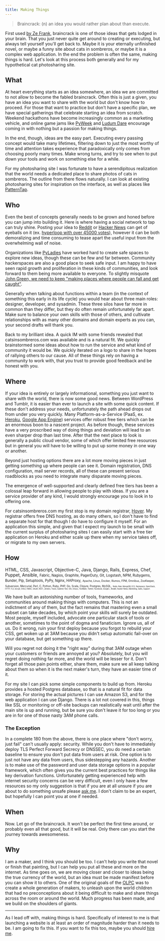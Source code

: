 ```yaml
---
title: Making Things
---
```


<blockquote>Braincrack: (n) an idea you would rather plan about than execute.</blockquote>

First used [by Ze Frank](https://www.youtube.com/watch?v=0sHCQWjTrJ8), braincrack
is one of those ideas that gets lodged in your brain. That you just never quite
get around to creating or executing, but always tell yourself you'll get back to.
Maybe it is your eternally unfinished novel, or maybe a funny site about cats in
sombreros, or maybe it is a complex web application. In the end the problem is often the same,
making things is hard. Let's look at this process both generally and for my
hypothetical cat photosharing site.

## What

At heart everything starts as an idea somewhere, an idea we are committed to not
allow to become the fabled braincrack. Often this is just a given, you have an
idea you want to share with the world but don't know how to proceed. For those that
want to practice but don't have a specific plan, we have
special gatherings that celebrate starting an idea from scratch. Weekend hackathons
have become increasingly common as a marketing vehicle, and online game jams like
[PyWeek](http://pyweek.org/) and [Ludum Dare](http://www.ludumdare.com/) encourage
coming in with nothing but a passion for making things.

In the end, though, ideas are the easy part. Executing every passing concept
would take many lifetimes, filtering down to just the most worthy of time and
attention takes experience that paradoxically only comes from choosing poorly
many times. Make wrong turns, and try to see when to put down your tools and work on
something else for a while.

For my photosharing site I was fortunate to have a serendipitous realization
that the world needs a dedicated place to share photos of cats in sombreros. The
outline from there flows naturally. I can look at existing photosharing sites for
inspiration on the interface, as well as places like [PatternTap](http://patterntap.com/?terms=photo).

## Who

Even the best of concepts generally needs to be grown and honed before you can
jump into building it. Here is where having a social network to tap can truly shine.
Posting your idea to [Reddit](http://reddit.com/) or [Hacker News](http://news.ycombinator.com/)
can get of eyeballs on it (ex. [hyperloop with over 45000 votes](http://www.reddit.com/r/technology/comments/1k8bhi/elon_musk_has_unveiled_new_details_about_the/)),
however it can be both demoralizing and time consuming to tease apart the useful
input from the overwhelming wall of noise.

Organizations like [PyLadies](http://www.pyladies.com/)
have worked hard to create safe spaces to explore new ideas, though these can
be few and far between. Community hackerspaces are also a good place to seek
safe input. I am happy to have seen rapid growth and proliferation in these kinds
of communities, and look forward to them being more available to everyone. To
slightly misquote [John Green, we need to keep "making places where people can fall and get caught"](http://nerdfighteria.info/video/54/STZdi7aTuOU).

Generally when talking about functions within a team (in the context of something
this early in its life cycle) you would hear about three main roles: designer,
developer, and sysadmin. These three silos have far more in common than they
differ, but they do often remain unfortunately far apart. Make sure to balance
your own skills with those of others, and cultivate relationships with as many
other domains and domain experts as you can, your second drafts will thank you.

Back to my brilliant idea. A quick IM with some friends revealed that catsinsombreros.com
was available and is a natural fit. We quickly brainstormed some ideas about how
to run the service and what kind of community it would be. We quickly iterated on a logo to share in the
hopes of rallying others to our cause. All of these things rely on having
a community to work with, that you trust to provide good feedback and be honest
with you.

## Where

If your idea is entirely or largely informational, something you just want to
share with the world, there is now some good news. Between WordPress and Tumblr,
it is easier than ever to launch a site with some quick content. If these don't
address your needs, unfortunately the path ahead drops out from under you very
quickly. Many Platform-as-a-Service (PaaS, ex. [Heroku](https://www.heroku.com/),
[Google App Engine](https://developers.google.com/appengine/))
services offer robust free tiers which can be an enormous boon to a nascent project.
As before though, these services have a very proscribed way of doing things and
deviation will lead to an even sharper drop than last time. After that the next
place to look is generally a public cloud vendor, some of which offer limited
free resources but in general you will have to be willing to put up some money in
one way or another.

Beyond just hosting options there are a lot more moving pieces in just getting
something up where people can see it. Domain registration, DNS configuration,
mail server records, all of these can present serious roadblocks as you need to
integrate many disparate moving pieces.

The emergence of well-supported and clearly defined free tiers has been a colossal
leap forward in allowing people to play with ideas. If you are a service provider
of any kind, I would strongly encourage you to look in to offering one.

For catsinsombreros.com my first stop is my domain registrar, [Hover](http://hover.com/).
My registrar offers free DNS hosting, as do many others, so I don't have to find
a separate host for that though I do have to configure it myself. For an application
this simple, and given that I expect my launch to be small with the current
surplus of photosharing sites I can easily start with a free tier application on
Heroku and either scale up there when my service takes off, or migrate to my own
servers.

## How

<p id="making-how">
<span>HTML, CSS, Javascript, Objective-C, Java, Django, Rails, Express, Chef, Puppet, Ansible,</span>
<span style="font-size: 80%;">Fabric, Nagios, Graphite, PagerDuty, Git, Logstash, NPM, Rubygems, Bunder, Pip, Setuptools, PyPy, Nginx, HAProxy,</span>
<span style="font-size: 60%;">Apache, Linux, Docker, Illumos, FPM, Omnibus, ZooKeeper, Subversion, Mercurial, Perl, C, Python, Ruby, PHP, Go, Scala, Clojure, Postgres, MySQL,</span>
<span style="font-size: 40%;">Redis, Riak, MongoDB, EC2, Rackspace, OpenStack, HTTP, TLS, bcrypt, SHA2, HMAC, OAuth, REST, Jenkins, Travis, Sublime Text, Vim, Emacs, TextMate, Twitter, Facebook, Google+, Reddit, Hacker News, Marketing, Sales, Support.</span>
</p>

We have built an astonishing number of tools, frameworks, and communities around
making things with computers. This is not an indictment of any of them, but the
fact remains that mastering even a small subset can take decades, by which point
your skills will surely be outdated. Most people, myself included, advocate one
particular stack of tools or another, sometimes to the point of dogma and fanaticism.
Ignore us, all of us. Do it wrong, ruin your first deploy because you forgot to
rebuild your CSS, get woken up at 3AM because you didn't setup automatic fail-over on your
database, but get something up there.

Will you regret not doing it the "right way" during that 3AM outage when your
customers or friends are annoyed at you? Absolutely, but you will regret doing
nothing far more, and the world will be lesser for it. Don't forget all those
pain points either, share them, make sure we all keep talking about them so when
it is the next maker's turn, they have an easier time of it.

For my site I can pick some simple components to build up from. Heroku provides
a hosted Postgres database, so that is a natural fit for data storage. For storing
the actual pictures I can use Amazon S3, and for the web application I can use Django.
There is a lot not covered in this, things like SSL or monitoring or off-site backups
can realistically wait until after the main site is up and running, but be sure
you don't leave it for too long or you are in for one of those nasty 3AM phone calls.

### The Exception

In a complete 180 from the above, there is one place where "don't worry, just
fail" can't usually apply: security. While you don't have to immediately deploy
TLS Perfect Forward Secrecy or DNSSEC, you do need a certain baseline to ensure
you don't put data from users at risk. One option is to just not have any data
from users, thus sidestepping any hazards. Another is to make use of the password
and user data storage options in a popular framework, which often gives you the
current best practices for things like key derivation functions. Unfortunately
getting experienced help with internet security concerns can be very difficult,
even I only have a few resources so my only suggestion is that if you are at all
unsure if you are about to do something unsafe please [ask me](https://twitter.com/kantrn).
I don't claim to be an expert, but hopefully I can point you at one if needed.

## When

Now. Let go of the braincrack. It won't be perfect the first time around, or
probably even all that good, but it will be real. Only there can you start the
journey towards awesomeness.

## Why

I am a maker, and I think you should be too. I can't help you write that novel
or finish that painting, but I can help you put all these and more on the internet.
As time goes on, we are moving closer and closer to ideas being the true currency
of the world, but an idea must be made manifest before you can show it to others.
One of the original goals of the [OLPC](http://laptop.org/) was to create a whole
generation of makers, to unleash upon the world children that had no preconceptions
about it being difficult to make and share things across the room or around the world.
Much progress has been made, and we build on the shoulders of giants.

-----

As I lead off with, making things is hard. Specifically of interest to me is that launching a website is
at least an order of magnitude harder than it needs to be. I am going to fix this. If you want to fix this too,
maybe you should <a href="&#x6d;&#97;&#x69;&#108;&#x74;&#111;&#x3a;&#110;&#111;&#x61;&#104;&#x40;&#x63;&#x6f;&#x64;&#101;&#114;&#x61;&#110;&#103;&#101;&#x72;&#46;&#110;&#x65;&#x74;?subject=Work with me">hire me</a>.
